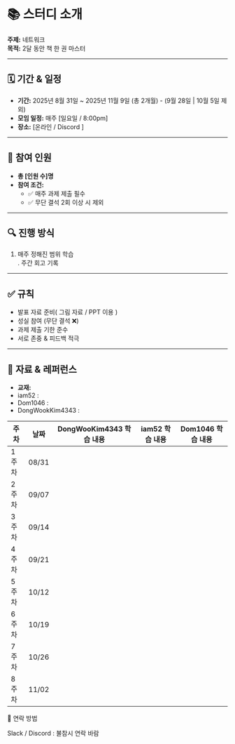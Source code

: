 # 📚 스터디 소개
**주제:** 네트워크  
**목적:** 2달 동안 책 한 권 마스터

---

## 🗓 기간 & 일정
- **기간:** 2025년 8월 31일 ~ 2025년 11월 9일 (총 2개월)  - (9월 28일 | 10월 5일 제외)
- **모임 일정:** 매주 [일요일 / 8:00pm] 
- **장소:** [온라인 / Discord ]  

---

## 👥 참여 인원
- **총 [인원 수]명**  
- **참여 조건:**  
  - ✅ 매주 과제 제출 필수  
  - ✅ 무단 결석 2회 이상 시 제외  

---

## 🔍 진행 방식
1. 매주 정해진 범위 학습  
. 주간 회고 기록  

---

## ✅ 규칙
- 발표 자료 준비( 그림 자료 / PPT 이용 )
- 성실 참여 (무단 결석 ❌)  
- 과제 제출 기한 준수
- 서로 존중 & 피드백 적극 

---

## 📂 자료 & 레퍼런스
- **교재:**
- iam52 : 
- Dom1046 : 
- DongWookKim4343 : 

| 주차  | 날짜    | DongWooKim4343 학습 내용 | iam52 학습 내용 | Dom1046 학습 내용 |
| --- | ----- | -------------------- | ----------- | ------------- |
| 1주차 | 08/31 |                      |             |               |
| 2주차 | 09/07 |                      |             |               |
| 3주차 | 09/14 |                      |             |               |
| 4주차 | 09/21 |                      |             |               |
| 5주차 | 10/12 |                      |             |               |
| 6주차 | 10/19 |                      |             |               |
| 7주차 | 10/26 |                      |             |               |
| 8주차 | 11/02 |                      |             |               |

📢 연락 방법

Slack / Discord : 불참시 연락 바람
